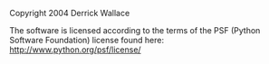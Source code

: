 Copyright 2004 Derrick Wallace

The software is licensed according to the terms of the PSF (Python Software Foundation) license found here: http://www.python.org/psf/license/